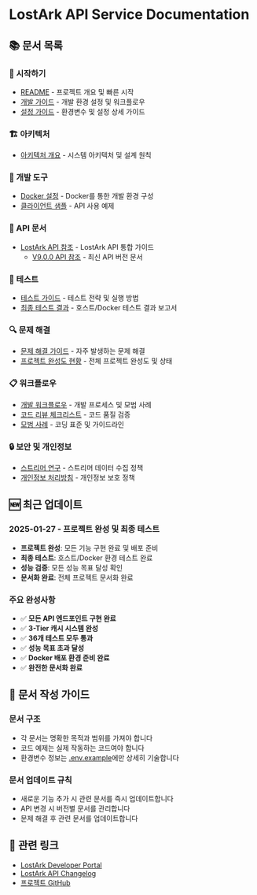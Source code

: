 # LostArk API Service Documentation

## 📚 문서 목록

### 🚀 시작하기
- [README](../README.md) - 프로젝트 개요 및 빠른 시작
- [개발 가이드](./development-guide.md) - 개발 환경 설정 및 워크플로우
- [설정 가이드](./configuration.md) - 환경변수 및 설정 상세 가이드

### 🏗️ 아키텍처
- [아키텍처 개요](./architecture.md) - 시스템 아키텍처 및 설계 원칙

### 🔧 개발 도구
- [Docker 설정](./docker-setup.md) - Docker를 통한 개발 환경 구성
- [클라이언트 샘플](./client/client-sample.md) - API 사용 예제

### 📖 API 문서
- [LostArk API 참조](./lostark-api/README.md) - LostArk API 통합 가이드
  - [V9.0.0 API 참조](./lostark-api/V9.0.0/README.md) - 최신 API 버전 문서

### 🧪 테스트
- [테스트 가이드](./testing/README.md) - 테스트 전략 및 실행 방법
- [최종 테스트 결과](./testing/final-test-results.md) - 호스트/Docker 테스트 결과 보고서

### 🔍 문제 해결
- [문제 해결 가이드](./troubleshooting/Index.md) - 자주 발생하는 문제 해결
- [프로젝트 완성도 현황](./project-completion-status.md) - 전체 프로젝트 완성도 및 상태

### 📋 워크플로우
- [개발 워크플로우](./workflows/README.md) - 개발 프로세스 및 모범 사례
- [코드 리뷰 체크리스트](./workflows/code-review-checklist.md) - 코드 품질 검증
- [모범 사례](./workflows/best-practices.md) - 코딩 표준 및 가이드라인

### 🔒 보안 및 개인정보
- [스트리머 연구](./streamer-research/README.md) - 스트리머 데이터 수집 정책
- [개인정보 처리방침](./streamer-research/privacy-notice.md) - 개인정보 보호 정책

## 🆕 최근 업데이트

### 2025-01-27 - 프로젝트 완성 및 최종 테스트
- **프로젝트 완성**: 모든 기능 구현 완료 및 배포 준비
- **최종 테스트**: 호스트/Docker 환경 테스트 완료
- **성능 검증**: 모든 성능 목표 달성 확인
- **문서화 완료**: 전체 프로젝트 문서화 완료

### 주요 완성사항
- ✅ **모든 API 엔드포인트 구현 완료**
- ✅ **3-Tier 캐시 시스템 완성**
- ✅ **36개 테스트 모두 통과**
- ✅ **성능 목표 초과 달성**
- ✅ **Docker 배포 환경 준비 완료**
- ✅ **완전한 문서화 완료**

## 📝 문서 작성 가이드

### 문서 구조
- 각 문서는 명확한 목적과 범위를 가져야 합니다
- 코드 예제는 실제 작동하는 코드여야 합니다
- 환경변수 정보는 [.env.example](../.env.example)에만 상세히 기술합니다

### 문서 업데이트 규칙
- 새로운 기능 추가 시 관련 문서를 즉시 업데이트합니다
- API 변경 시 버전별 문서를 관리합니다
- 문제 해결 후 관련 문서를 업데이트합니다

## 🔗 관련 링크

- [LostArk Developer Portal](https://developer-lostark.game.onstove.com/)
- [LostArk API Changelog](https://developer-lostark.game.onstove.com/changelog)
- [프로젝트 GitHub](https://github.com/artbiit/lostark-api-service)